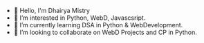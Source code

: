 - 👋 Hello, I'm Dhairya Mistry
- 👀 I’m interested in Python, WebD, Javascsript.
- 🌱 I’m currently learning DSA in Python & WebDevelopment.
- 💞️ I’m looking to collaborate on WebD Projects and CP in Python.


<!---
DJMistry02/DJMistry02 is a ✨ special ✨ repository because its `README.md` (this file) appears on your GitHub profile.
You can click the Preview link to take a look at your changes.
--->
